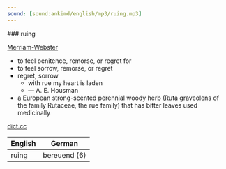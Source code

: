 ```yaml
---
sound: [sound:ankimd/english/mp3/ruing.mp3]
---
```


\### ruing

[Merriam-Webster](https://www.merriam-webster.com/dictionary/ruing)

- to feel penitence, remorse, or regret for
- to feel sorrow, remorse, or regret
- regret, sorrow
    - with rue my heart is laden
    - — A. E. Housman
- a European strong-scented perennial woody herb (Ruta graveolens of the family Rutaceae, the rue family) that has bitter leaves used medicinally

[dict.cc](https://www.dict.cc/ruing)

| English        | German       |
| -------------- | ------------ |
| ruing | bereuend (6) |
